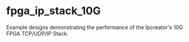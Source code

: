 # fpga_ip_stack_10G
Example designs demonstrating the performance of the Ipcreator's 10G FPGA TCP/UDP/IP Stack.
